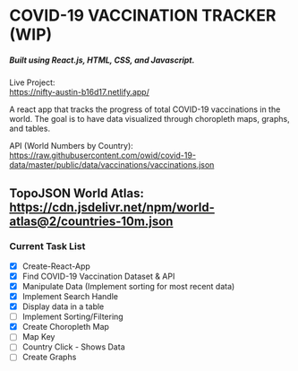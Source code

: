 # COVID-19 VACCINATION TRACKER (WIP)
##### Built using React.js, HTML, CSS, and Javascript.

Live Project:    
https://nifty-austin-b16d17.netlify.app/

A react app that tracks the progress of total COVID-19 vaccinations in the world.
The goal is to have data visualized through choropleth maps, graphs, and tables.

API (World Numbers by Country):  
https://raw.githubusercontent.com/owid/covid-19-data/master/public/data/vaccinations/vaccinations.json

TopoJSON World Atlas:   
https://cdn.jsdelivr.net/npm/world-atlas@2/countries-10m.json
---
### Current Task List
- [x] Create-React-App
- [x] Find COVID-19 Vaccination Dataset & API
- [x] Manipulate Data (Implement sorting for most recent data)
- [x] Implement Search Handle
- [x] Display data in a table
- [ ] Implement Sorting/Filtering
- [x] Create Choropleth Map
- [ ] Map Key
- [ ] Country Click - Shows Data
- [ ] Create Graphs
